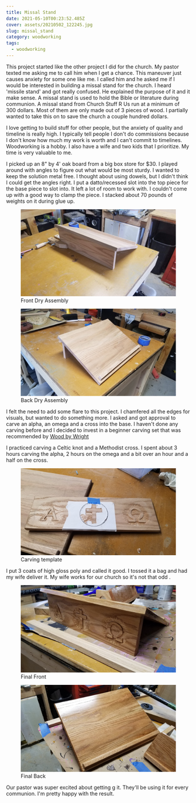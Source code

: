 ```yaml
---
title: Missal Stand
date: 2021-05-10T00:23:52.485Z
cover: assets/20210502_122245.jpg
slug: missal_stand
category: woodworking
tags:
  - woodworking
---
```


This project started like the other project I did for the church. My pastor texted me asking me to call him when I get a chance. This maneuver just causes anxiety for some one like me. I called him and he asked me if I would be interested in building a missal stand for the church. I heard 'missile stand' and got really confused. He explained the purpose of it and it make sense.  A missal stand is used to hold the Bible or literature during communion.  A missal stand from Church Stuff R Us run at a minimum of 300 dollars. Most of them are only made out of 3 pieces of wood.  I partially wanted to take this on to save the church a couple hundred dollars.

I love getting to build stuff for other people, but the anxiety of quality and timeline is really high. I typically tell people I don't do commissions because I don't know how much my work is worth and I can't commit to timelines. Woodworking is a hobby. I also have a wife and two kids that I prioritize.  My time is very valuable to me.

I picked up an 8" by 4' oak board from a big box store for \$30. I played around with angles to figure out what would be most sturdy. I wanted to keep the solution metal free. I thought about using dowels, but I didn't think I could get the angles right.  I put a datto/recessed slot into the top piece for the base piece to slot into.  It left a lot of room to work with. I couldn't come up with a good way to clamp  the piece.  I stacked about 70 pounds of weights on it during glue up.

<figure>
    <img src="images/2.jpg" />
    <figcaption>Front Dry Assembly</figcaption>
</figure>

<figure>
    <img src="images/1.jpg" />
    <figcaption>Back Dry Assembly</figcaption>
</figure>

I felt the need to add some flare to this project. I chamfered all the edges for visuals, but wanted to do something more. I asked and got approval to carve an alpha, an omega and a cross into the base. I haven't done any carving before and I decided to invest in a beginner carving set that was recommended by [Wood by Wright](https://www.woodbywright.com/)

I practiced carving a Celtic knot and a Methodist cross. I spent about 3 hours carving the alpha, 2 hours on the omega and a bit over an hour and a half on the cross.

<figure>
    <img src="images/3.jpg" />
    <figcaption>Carving template</figcaption>
</figure>

I put 3 coats of high gloss poly and called it good. I tossed it a bag and had my wife deliver it. My wife works for our church so it's not that odd .

<figure>
    <img src="images/5.jpg" />
    <figcaption>Final Front</figcaption>
</figure>

<figure>
    <img src="images/6.jpg" />
    <figcaption>Final Back</figcaption>
</figure>

Our pastor was super excited about getting g it. They'll be using it for every communion. I'm pretty happy with the result.
